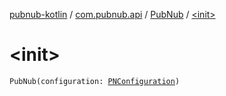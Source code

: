 [pubnub-kotlin](../../index.md) / [com.pubnub.api](../index.md) / [PubNub](index.md) / [&lt;init&gt;](./-init-.md)

# &lt;init&gt;

`PubNub(configuration: `[`PNConfiguration`](../-p-n-configuration/index.md)`)`